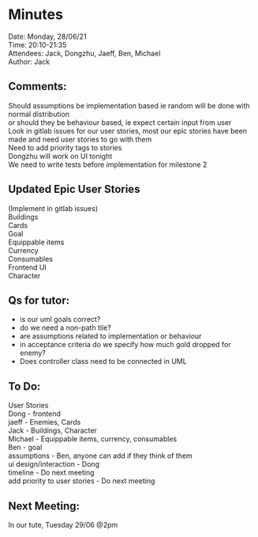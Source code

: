 # Minutes
Date: Monday, 28/06/21\
Time: 20:10-21:35\
Attendees: Jack, Dongzhu, Jaeff, Ben, Michael\
Author: Jack

## Comments:
Should assumptions be implementation based ie random will be done with normal distribution\
or should they be behaviour based, ie expect certain input from user\
Look in gitlab issues for our user stories, most our epic stories have been made and need user stories to go with them\
Need to add priority tags to stories\
Dongzhu will work on UI tonight\
We need to write tests before implementation for milestone 2

## Updated Epic User Stories
(Implement in gitlab issues)\
Buildings\
Cards\
Goal\
Equippable items\
Currency\
Consumables\
Frontend UI\
Character

## Qs for tutor:
- is our uml goals correct?
- do we need a non-path tile?
- are assumptions related to implementation or behaviour
- in acceptance criteria do we specify how much gold dropped for enemy?
- Does controller class need to be connected in UML

## To Do:
User Stories\
Dong - frontend\
jaeff - Enemies, Cards\
Jack - Buildings, Character\
Michael - Equippable items, currency, consumables\
Ben - goal\
assumptions - Ben, anyone can add if they think of them\
ui design/interaction - Dong\
timeline - Do next meeting\
add priority to user stories - Do next meeting

## Next Meeting:
In our tute, Tuesday 29/06 @2pm